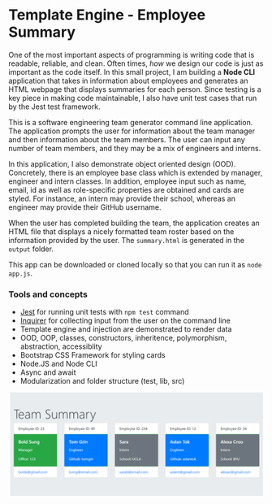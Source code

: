 # Template Engine - Employee Summary

One of the most important aspects of programming is writing code that is readable, reliable, and clean. Often times, *how* we design our code is just as important as the code itself. In this small project, I am building a **Node CLI** application that takes in information about employees and generates an HTML webpage that displays summaries for each person. Since testing is a key piece in making code maintainable, I also have unit test cases that run by the Jest test framework.

This is a software engineering team generator command line application. The application prompts the user for information about the team manager and then information about the team members. The user can input any number of team members, and they may be a mix of engineers and interns.

In this application, I also demonstrate object oriented design (OOD). Concretely, there is an employee base class which is extended by manager, engineer and intern classes. In addition, employee input such as name, email, id as well as role-specific properties are obtained and cards are styled. For instance, an intern may provide their school, whereas an engineer may provide their GitHub username.

When the user has completed building the team, the application creates an HTML file that displays a nicely formatted team roster based on the information provided by the user. The `summary.html` is generated in the `output` folder.

This app can be downloaded or cloned locally so that you can run it as ```node app.js```.

### Tools and concepts
* [Jest](https://jestjs.io/) for running unit tests with `npm test` command
* [Inquirer](https://www.npmjs.com/package/inquirer) for collecting input from the user on the command line
* Template engine and injection are demonstrated to render data
* OOD, OOP, classes, constructors, inheritence, polymorphism, abstraction, accessiblity
* Bootstrap CSS Framework for styling cards
* Node.JS and Node CLI
* Async and await
* Modularization and folder structure (test, lib, src)


![Employee Summary](./assets/screenshot.PNG)


